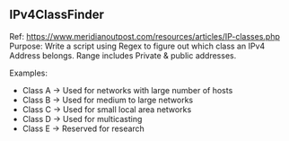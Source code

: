 ## IPv4ClassFinder

Ref: https://www.meridianoutpost.com/resources/articles/IP-classes.php
Purpose: Write a script using Regex to figure out which class an IPv4 Address belongs. Range includes Private & public addresses. 

Examples: 
- Class A -> Used for networks with large number of hosts
- Class B -> Used for medium to large networks
- Class C -> Used for small local area networks
- Class D -> Used for multicasting
- Class E -> Reserved for research